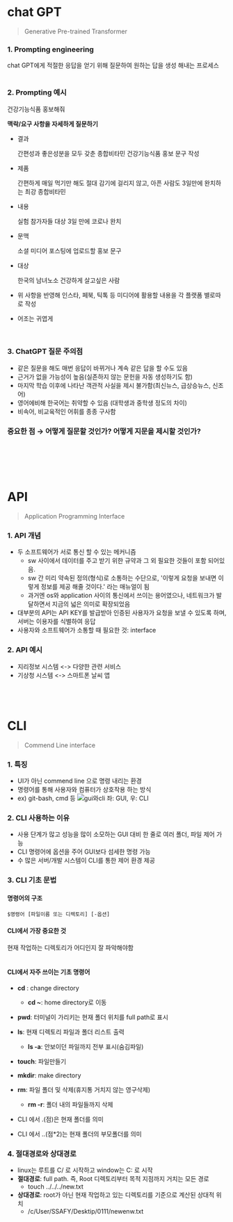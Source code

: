 # chat GPT
 > Generative Pre-trained Transformer

### 1. Prompting engineering
chat GPT에게 적절한 응답을 얻기 위해 질문하여 원하는 답을 생성 해내는 프로세스
<br><br>

### 2. Prompting 예시
건강기능식품 홍보해줘

**맥락/요구 사항을 자세하게 질문하기**

- 결과

  간편성과 좋은성분을 모두 갖춘 종합비타민 건강기능식품 홍보 문구 작성

- 제품

  간편하게 매일 먹기만 해도 절대 감기에 걸리지 않고, 아픈 사람도 3일만에 완치하는 최강 종합비타민

- 내용

  실험 참가자들 대상 3일 만에 코로나 완치

- 문맥

  소셜 미디어 포스팅에 업로드할 홍보 문구

- 대상

  한국의 남녀노소 건강하게 살고싶은 사람

- 위 사항을 반영해 인스타, 페북, 틱톡 등 미디어에 활용할 내용을 각 플랫폼 별로따로 작성
- 어조는 귀엽게

<br>

### 3. ChatGPT 질문 주의점

- 같은 질문을 해도 매번 응답이 바뀌거나 계속 같은 답을 할 수도 있음
- 근거가 없을 가능성이 높음(실존하지 않는 문헌을 자동 생성하기도 함)
- 마지막 학습 이후에 나타난 객관적 사실을 제시 불가함(최신뉴스, 급상승뉴스, 신조어)
- 영어에비해 한국어는 취약할 수 있음 (대학생과 중학생 정도의 차이)
- 비속어, 비교육적인 어휘를 종종 구사함


###  중요한 점 → 어떻게 질문할 것인가? 어떻게 지문을 제시할 것인가? 
<br><br><br><br>

# API
> Application Programming Interface

### 1. API 개념
- 두 소프트웨어가 서로 통신 할 수 있는 메커니즘
   - sw 사이에서 데이터를 주고 받기 위한 규약과 그 외 필요한 것들이 포함 되어있음.
   - sw 간 미리 약속된 정의(형식)로 소통하는 수단으로, '이렇게 요청을 보내면 이렇게 정보를 제공 해줄 것이다.' 라는 매뉴얼이 됨
   - 과거엔 os와 application 사이의 통신에서 쓰이는 용어였으나, 네트워크가 발달하면서 지금의 넓은 의미로 확장되었음
- 대부분의 API는 API KEY를 발급받아 인증된 사용자가 요청을 보낼 수 있도록 하며, 서버는 이용자를 식별하여 응답
- 사용자와 소프트웨어가 소통할 때 필요한 것: interface


### 2. API 예시
- 지리정보 시스템 <-> 다양한 관련 서비스
- 기상청 시스템 <-> 스마트폰 날씨 앱
<br><br><br><br>

# CLI
> Commend Line interface

### 1. 특징
- UI가 아닌 commend line 으로 명령 내리는 환경
- 명령어를 통해 사용자와 컴퓨터가 상호작용 하는 방식
- ex) git-bash, cmd 등
![gui와cli](img.png)
좌: GUI, 우: CLI

### 2. CLI 사용하는 이유
- 사용 단계가 많고 성능을 많이 소모하는 GUI 대비 한 줄로 여러 폴더, 파일 제어 가능
- CLI 명령어에 옵션을 주어 GUI보다 섬세한 명령 가능
- 수 많은 서버/개발 시스템이 CLI를 통한 제어 환경 제공


### 3. CLI 기초 문법
#### 명령어의 구조
  ```$명령어 [파일이름 또는 디렉토리] [-옵션]```
#### CLI에서 가장 중요한 것
  현재 작업하는 디렉토리가 어디인지 잘 파악해야함
<br><br>

#### CLI에서 자주 쓰이는 기초 명령어

- **cd** : change directory
  - **cd ~**: home directory로 이동
- **pwd**: 터미널이 가리키는 현재 폴더 위치를 full path로 표시
- **ls**: 현재 디렉토리 파일과 폴더 리스트 출력
  - **ls -a**: 안보이던 파일까지 전부 표시(숨김파일)
- **touch**: 파일만들기 
- **mkdir**: make directory
- **rm**: 파일 폴더 및 삭제(휴지통 거치지 않는 영구삭제)
  - **rm -r**: 폴더 내의 파일들까지 삭제

- CLI 에서 .(점)은 현재 폴더를 의미
- CLI 에서 ..(점*2)는 현재 폴더의 부모폴더를 의미

### 4. 절대경로와 상대경로
- linux는 루트를 C/ 로 시작하고 window는 C: 로 시작
- **절대경로**: full path. 즉, Root 디렉토리부터 목적 지점까지 거치는 모든 경로
  - touch ../../../new.txt
- **상대경로**: root가 아닌 현재 작업하고 있는 디렉토리를 기준으로 계산된 상대적 위치
  - /c/User/SSAFY/Desktip/0111/newenw.txt